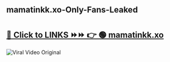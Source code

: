 
 ## mamatinkk.xo-Only-Fans-Leaked

# <h2><a href="https://clipsfans.com/mamatinkk.xo&ref=git">🔗 Click to LINKS ⏩⏩ 👉 🟢 mamatinkk.xo </a></h2>

<a href="https://clipsfans.com/mamatinkk.xo&ref=git" rel="nofollow" data-target="animated-image.originalLink"><img src="https://i.ibb.co.com/xMMVF88/686577567.gif" alt="Viral Video Original" style="max-width: 100%; display: inline-block;" data-target="animated-image.originalImage"></a>
